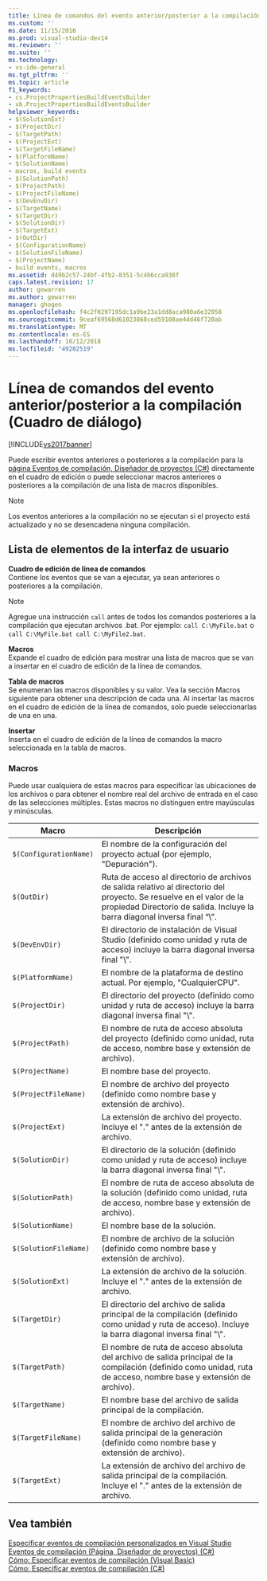 ```yaml
---
title: Línea de comandos del evento anterior/posterior a la compilación (Cuadro de diálogo) | Microsoft Docs
ms.custom: ''
ms.date: 11/15/2016
ms.prod: visual-studio-dev14
ms.reviewer: ''
ms.suite: ''
ms.technology:
- vs-ide-general
ms.tgt_pltfrm: ''
ms.topic: article
f1_keywords:
- cs.ProjectPropertiesBuildEventsBuilder
- vb.ProjectPropertiesBuildEventsBuilder
helpviewer_keywords:
- $(SolutionExt)
- $(ProjectDir)
- $(TargetPath)
- $(ProjectExt)
- $(TargetFileName)
- $(PlatformName)
- $(SolutionName)
- macros, build events
- $(SolutionPath)
- $(ProjectPath)
- $(ProjectFileName)
- $(DevEnvDir)
- $(TargetName)
- $(TargetDir)
- $(SolutionDir)
- $(TargetExt)
- $(OutDir)
- $(ConfigurationName)
- $(SolutionFileName)
- $(ProjectName)
- build events, macros
ms.assetid: d49b2c57-24bf-4fb2-8351-5c4b6cca938f
caps.latest.revision: 17
author: gewarren
ms.author: gewarren
manager: ghogen
ms.openlocfilehash: f4c2f0297195dc1a9be23a1dd8aca980a6e32958
ms.sourcegitcommit: 9ceaf69568d61023868ced59108ae4dd46f720ab
ms.translationtype: MT
ms.contentlocale: es-ES
ms.lasthandoff: 10/12/2018
ms.locfileid: "49202519"
---
```

# <a name="pre-build-eventpost-build-event-command-line-dialog-box"></a>Línea de comandos del evento anterior/posterior a la compilación (Cuadro de diálogo)
[!INCLUDE[vs2017banner](../../includes/vs2017banner.md)]

  
Puede escribir eventos anteriores o posteriores a la compilación para la [página Eventos de compilación, Diseñador de proyectos (C#)](../../ide/reference/build-events-page-project-designer-csharp.md) directamente en el cuadro de edición o puede seleccionar macros anteriores o posteriores a la compilación de una lista de macros disponibles.  
  
> [!NOTE]
>  Los eventos anteriores a la compilación no se ejecutan si el proyecto está actualizado y no se desencadena ninguna compilación.  
  
## <a name="ui-element-list"></a>Lista de elementos de la interfaz de usuario  
 **Cuadro de edición de línea de comandos**  
 Contiene los eventos que se van a ejecutar, ya sean anteriores o posteriores a la compilación.  
  
> [!NOTE]
>  Agregue una instrucción `call` antes de todos los comandos posteriores a la compilación que ejecutan archivos .bat. Por ejemplo: `call C:\MyFile.bat` o `call C:\MyFile.bat call C:\MyFile2.bat`.  
  
 **Macros**  
 Expande el cuadro de edición para mostrar una lista de macros que se van a insertar en el cuadro de edición de la línea de comandos.  
  
 **Tabla de macros**  
 Se enumeran las macros disponibles y su valor. Vea la sección Macros siguiente para obtener una descripción de cada una. Al insertar las macros en el cuadro de edición de la línea de comandos, solo puede seleccionarlas de una en una.  
  
 **Insertar**  
 Inserta en el cuadro de edición de la línea de comandos la macro seleccionada en la tabla de macros.  
  
### <a name="macros"></a>Macros  
 Puede usar cualquiera de estas macros para especificar las ubicaciones de los archivos o para obtener el nombre real del archivo de entrada en el caso de las selecciones múltiples. Estas macros no distinguen entre mayúsculas y minúsculas.  
  
|Macro|Descripción|  
|-----------|-----------------|  
|`$(ConfigurationName)`|El nombre de la configuración del proyecto actual (por ejemplo, "Depuración").|  
|`$(OutDir)`|Ruta de acceso al directorio de archivos de salida relativo al directorio del proyecto. Se resuelve en el valor de la propiedad Directorio de salida. Incluye la barra diagonal inversa final “\\”.|  
|`$(DevEnvDir)`|El directorio de instalación de Visual Studio (definido como unidad y ruta de acceso) incluye la barra diagonal inversa final "\\".|  
|`$(PlatformName)`|El nombre de la plataforma de destino actual. Por ejemplo, "CualquierCPU".|  
|`$(ProjectDir)`|El directorio del proyecto (definido como unidad y ruta de acceso) incluye la barra diagonal inversa final "\\".|  
|`$(ProjectPath)`|El nombre de ruta de acceso absoluta del proyecto (definido como unidad, ruta de acceso, nombre base y extensión de archivo).|  
|`$(ProjectName)`|El nombre base del proyecto.|  
|`$(ProjectFileName)`|El nombre de archivo del proyecto (definido como nombre base y extensión de archivo).|  
|`$(ProjectExt)`|La extensión de archivo del proyecto. Incluye el "." antes de la extensión de archivo.|  
|`$(SolutionDir)`|El directorio de la solución (definido como unidad y ruta de acceso) incluye la barra diagonal inversa final "\\".|  
|`$(SolutionPath)`|El nombre de ruta de acceso absoluta de la solución (definido como unidad, ruta de acceso, nombre base y extensión de archivo).|  
|`$(SolutionName)`|El nombre base de la solución.|  
|`$(SolutionFileName)`|El nombre de archivo de la solución (definido como nombre base y extensión de archivo).|  
|`$(SolutionExt)`|La extensión de archivo de la solución. Incluye el "." antes de la extensión de archivo.|  
|`$(TargetDir)`|El directorio del archivo de salida principal de la compilación (definido como unidad y ruta de acceso). Incluye la barra diagonal inversa final "\\".|  
|`$(TargetPath)`|El nombre de ruta de acceso absoluta del archivo de salida principal de la compilación (definido como unidad, ruta de acceso, nombre base y extensión de archivo).|  
|`$(TargetName)`|El nombre base del archivo de salida principal de la compilación.|  
|`$(TargetFileName)`|El nombre de archivo del archivo de salida principal de la generación (definido como nombre base y extensión de archivo).|  
|`$(TargetExt)`|La extensión de archivo del archivo de salida principal de la compilación. Incluye el "." antes de la extensión de archivo.|  
  
## <a name="see-also"></a>Vea también  
 [Especificar eventos de compilación personalizados en Visual Studio](../../ide/specifying-custom-build-events-in-visual-studio.md)   
 [Eventos de compilación (Página, Diseñador de proyectos) (C#)](../../ide/reference/build-events-page-project-designer-csharp.md)   
 [Cómo: Especificar eventos de compilación (Visual Basic)](../../ide/how-to-specify-build-events-visual-basic.md)   
 [Cómo: Especificar eventos de compilación (C#)](../../ide/how-to-specify-build-events-csharp.md)



